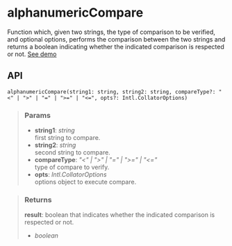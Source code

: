 # alphanumericCompare
Function which, given two strings, the type of comparison to be verified, and optional options, performs the comparison between the two strings and returns a boolean indicating whether the indicated comparison is respected or not. [See demo](https://ndriadev.github.io/react-tools/#/utils/alphanumericCompare)

## API

```tsx
alphanumericCompare(string1: string, string2: string, compareType?: "<" | ">" | "=" | ">=" | "<=", opts?: Intl.CollatorOptions)
```

> ### Params
>
> - __string1__: _string_  
first string to compare.
> - __string2__: _string_  
second string to compare.
> - __compareType__: _"<" | ">" | "=" | ">=" | "<="_  
type of compare to verify.
> - __opts__: _Intl.CollatorOptions_  
options object to execute compare.
>

> ### Returns
>
> __result__: boolean that indicates whether the indicated comparison is respected or not.
> - _boolean_  
>